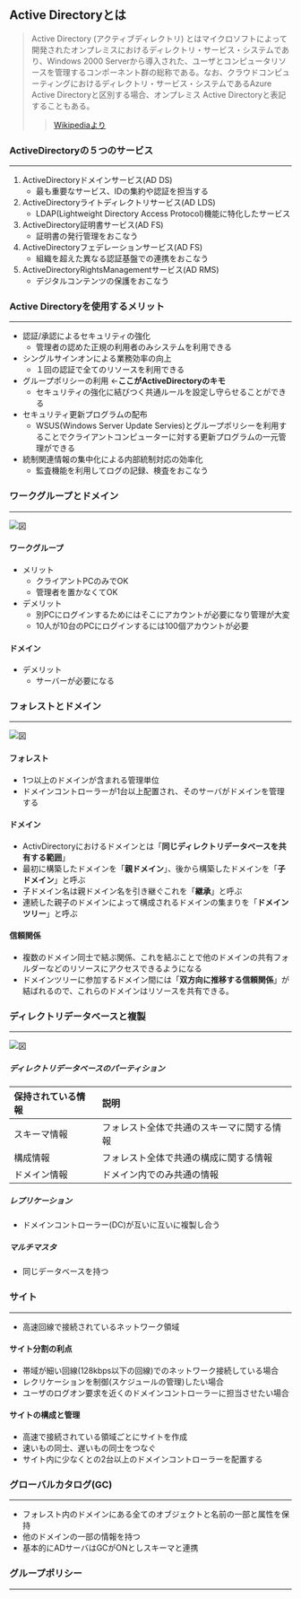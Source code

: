 ## Active Directoryとは
> Active Directory (アクティブディレクトリ) とはマイクロソフトによって開発されたオンプレミスにおけるディレクトリ・サービス・システムであり、Windows 2000 Serverから導入された、ユーザとコンピュータリソースを管理するコンポーネント群の総称である。なお、クラウドコンピューティングにおけるディレクトリ・サービス・システムであるAzure Active Directoryと区別する場合、オンプレミス Active Directoryと表記することもある。
>> [Wikipediaより](https://ja.wikipedia.org/wiki/Active_Directory)

### ActiveDirectoryの５つのサービス
---
1. ActiveDirectoryドメインサービス(AD DS)
	- 最も重要なサービス、IDの集約や認証を担当する
1. ActiveDirectoryライトディレクトリサービス(AD LDS)
	- LDAP(Lightweight Directory Access Protocol)機能に特化したサービス
1. ActiveDirectory証明書サービス(AD FS)
	- 証明書の発行管理をおこなう
1. ActiveDirectoryフェデレーションサービス(AD FS)
	- 組織を超えた異なる認証基盤での連携をおこなう
1. ActiveDirectoryRightsManagementサービス(AD RMS)
	- デジタルコンテンツの保護をおこなう

### Active Directoryを使用するメリット
---
- 認証/承認によるセキュリティの強化
	- 管理者の認めた正規の利用者のみシステムを利用できる
- シングルサインオンによる業務効率の向上
	- １回の認証で全てのリソースを利用できる
- グループポリシーの利用 ←**ここがActiveDirectoryのキモ**
	- セキュリティの強化に結びつく共通ルールを設定し守らせることができる
- セキュリティ更新プログラムの配布
	- WSUS(Windows Server Update Servies)とグループポリシーを利用することでクライアントコンピューターに対する更新プログラムの一元管理ができる
- 統制関連情報の集中化による内部統制対応の効率化
	- 監査機能を利用してログの記録、検査をおこなう

### ワークグループとドメイン
---
![図](https://plantyuta.github.io/site/docs/ActivDirectory/images/work_domain.jpg )

#### ワークグループ
- メリット
	- クライアントPCのみでOK
	- 管理者を置かなくてOK
- デメリット
	- 別PCにログインするためにはそこにアカウントが必要になり管理が大変
	- 10人が10台のPCにログインするには100個アカウントが必要

#### ドメイン
- デメリット
	- サーバーが必要になる

### フォレストとドメイン
---
![図](https://plantyuta.github.io/site/docs/ActivDirectory/images/forest_domain.jpg )
#### フォレスト
- 1つ以上のドメインが含まれる管理単位
- ドメインコントローラーが1台以上配置され、そのサーバがドメインを管理する

#### ドメイン
- ActivDirectoryにおけるドメインとは「**同じディレクトリデータベースを共有する範囲**」
- 最初に構築したドメインを「**親ドメイン**」、後から構築したドメインを「**子ドメイン**」と呼ぶ
- 子ドメイン名は親ドメイン名を引き継ぐこれを「**継承**」と呼ぶ
- 連続した親子のドメインによって構成されるドメインの集まりを「**ドメインツリー**」と呼ぶ

#### 信頼関係
- 複数のドメイン同士で結ぶ関係、これを結ぶことで他のドメインの共有フォルダーなどのリソースにアクセスできるようになる
- ドメインツリーに参加するドメイン間には「**双方向に推移する信頼関係**」が結ばれるので、これらのドメインはリソースを共有できる。

### ディレクトリデータベースと複製
---
![図](https://plantyuta.github.io/site/docs/ActivDirectory/images/duplication.jpg )

##### ディレクトリデータベースのパーティション
| 保持されている情報 | 説明 |
|:-------------------|:----|
|スキーマ情報        |フォレスト全体で共通のスキーマに関する情報|
|構成情報            |フォレスト全体で共通の構成に関する情報|
|ドメイン情報        |ドメイン内でのみ共通の情報|

##### レプリケーション
- ドメインコントローラー(DC)が互いに互いに複製し合う
##### マルチマスタ
- 同じデータベースを持つ

### サイト
---
- 高速回線で接続されているネットワーク領域

#### サイト分割の利点
- 帯域が細い回線(128kbps以下の回線)でのネットワーク接続している場合
- レクリケーションを制御(スケジュールの管理)したい場合
- ユーザのログオン要求を近くのドメインコントローラーに担当させたい場合

#### サイトの構成と管理
- 高速で接続されている領域ごとにサイトを作成
- 速いもの同士、遅いもの同士をつなぐ
- サイト内に少なくとの2台以上のドメインコントローラーを配置する

### グローバルカタログ(GC)
---
- フォレスト内のドメインにある全てのオブジェクトと名前の一部と属性を保持
- 他のドメインの一部の情報を持つ
- 基本的にADサーバはGCがONとしスキーマと連携

### グループポリシー
---

